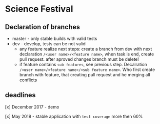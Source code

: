 # Science Festival
## Declaration of branches
- master - only stable builds with valid tests
- dev - develop, tests сan be not valid
  - any feature realize next steps: create a branch from dev with next declaration `/<user name>/<feature name>`, when task is end, create pull request. after aproved changes branch must be delete!
  - if feature contains `sub features`, see previous step. Decalration `/<user name>/<feature name>/<sub feature name>`. Who first create branch with feature, that creating pull request and he merging all conflicts
  
## deadlines

[x] December 2017 - demo

[x] May 2018 - stable application with `test coverage` more then 60%
